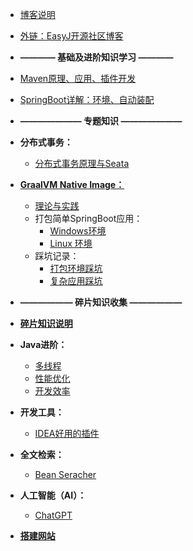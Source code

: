 * [博客说明](/)
* [外链：EasyJ开源社区博客](https://easyj.icu/blog/)


* <b>———— 基础及进阶知识学习 ————</b>
* [Maven原理、应用、插件开发](maven.md)
* [SpringBoot详解：环境、自动装配](spring-boot.md)


* <b>——————— 专题知识 ———————</b>
* <b>分布式事务：</b>
  * [分布式事务原理与Seata](distributed-transaction-and-seata.md)
* <b>[GraalVM Native Image：](native-image/)</b>
  * [理论与实践](native-image/theory-practice.md)
  * 打包简单SpringBoot应用：
    * [Windows环境](native-image/native-image-windows.md)
    * [ Linux 环境](native-image/native-image-linux.md)
  * 踩坑记录：
    * [打包环境踩坑](native-image/environment-treading-pit-log.md)
    * [复杂应用踩坑](native-image/treading-pit-log.md)


* <b>—————— 碎片知识收集 ——————</b>
* <b>[碎片知识说明](other-article/)</b>
* <b>Java进阶：</b>
  * [多线程](other-article/java/multi-threads.md)
  * [性能优化](other-article/java/optimize-performance.md)
  * [开发效率](other-article/efficiency/development-efficiency.md)
* <b>开发工具：</b>
  * [IDEA好用的插件](other-article/ide/idea-plugins.md)
* <b>全文检索：</b>
  * [Bean Seracher](other-article/middleware/bean-seracher.md)
* <b>人工智能（AI）：</b>
  * [ChatGPT](other-article/ai/chat-gpt.md)
* <b>[搭建网站](other-article/website/build-website.md)</b>

